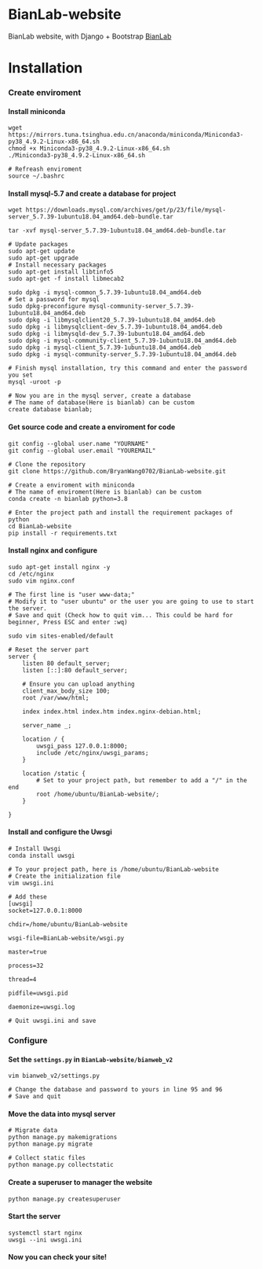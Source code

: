 # BianLab-website
BianLab website, with Django + Bootstrap [BianLab](http://bianlab.site)

# Installation
### Create enviroment
#### Install miniconda
```shell
wget https://mirrors.tuna.tsinghua.edu.cn/anaconda/miniconda/Miniconda3-py38_4.9.2-Linux-x86_64.sh
chmod +x Miniconda3-py38_4.9.2-Linux-x86_64.sh
./Miniconda3-py38_4.9.2-Linux-x86_64.sh

# Refreash enviroment
source ~/.bashrc
```

#### Install mysql-5.7 and create a database for project
```shell
wget https://downloads.mysql.com/archives/get/p/23/file/mysql-server_5.7.39-1ubuntu18.04_amd64.deb-bundle.tar

tar -xvf mysql-server_5.7.39-1ubuntu18.04_amd64.deb-bundle.tar

# Update packages
sudo apt-get update
sudo apt-get upgrade
# Install necessary packages
sudo apt-get install libtinfo5
sudo apt-get -f install libmecab2

sudo dpkg -i mysql-common_5.7.39-1ubuntu18.04_amd64.deb
# Set a password for mysql
sudo dpkg-preconfigure mysql-community-server_5.7.39-1ubuntu18.04_amd64.deb
sudo dpkg -i libmysqlclient20_5.7.39-1ubuntu18.04_amd64.deb
sudo dpkg -i libmysqlclient-dev_5.7.39-1ubuntu18.04_amd64.deb
sudo dpkg -i libmysqld-dev_5.7.39-1ubuntu18.04_amd64.deb
sudo dpkg -i mysql-community-client_5.7.39-1ubuntu18.04_amd64.deb
sudo dpkg -i mysql-client_5.7.39-1ubuntu18.04_amd64.deb
sudo dpkg -i mysql-community-server_5.7.39-1ubuntu18.04_amd64.deb

# Finish mysql installation, try this command and enter the password you set
mysql -uroot -p

# Now you are in the mysql server, create a database
# The name of database(Here is bianlab) can be custom
create database bianlab;
```

#### Get source code and create a enviroment for code
```shell
git config --global user.name "YOURNAME"
git config --global user.email "YOUREMAIL"

# Clone the repository
git clone https://github.com/BryanWang0702/BianLab-website.git

# Create a enviroment with miniconda
# The name of enviroment(Here is bianlab) can be custom
conda create -n bianlab python=3.8

# Enter the project path and install the requirement packages of python
cd BianLab-website
pip install -r requirements.txt
```

#### Install nginx and configure
```shell
sudo apt-get install nginx -y
cd /etc/nginx
sudo vim nginx.conf

# The first line is "user www-data;"
# Modify it to "user ubuntu" or the user you are going to use to start the server.
# Save and quit (Check how to quit vim... This could be hard for beginner, Press ESC and enter :wq)

sudo vim sites-enabled/default

# Reset the server part 
server {
    listen 80 default_server;
    listen [::]:80 default_server;

    # Ensure you can upload anything
    client_max_body_size 100;
    root /var/www/html;

    index index.html index.htm index.nginx-debian.html;

    server_name _;

    location / {
        uwsgi_pass 127.0.0.1:8000;
        include /etc/nginx/uwsgi_params;
    }

    location /static {
        # Set to your project path, but remember to add a "/" in the end
        root /home/ubuntu/BianLab-website/;
    }

}
```

#### Install and configure the Uwsgi
```shell
# Install Uwsgi
conda install uwsgi

# To your project path, here is /home/ubuntu/BianLab-website
# Create the initialization file
vim uwsgi.ini

# Add these 
[uwsgi]
socket=127.0.0.1:8000

chdir=/home/ubuntu/BianLab-website

wsgi-file=BianLab-website/wsgi.py

master=true

process=32

thread=4

pidfile=uwsgi.pid

daemonize=uwsgi.log

# Quit uwsgi.ini and save

```

### Configure
#### Set the `settings.py` in `BianLab-website/bianweb_v2`
```shell
vim bianweb_v2/settings.py

# Change the database and password to yours in line 95 and 96
# Save and quit

```
#### Move the data into mysql server
```shell
# Migrate data
python manage.py makemigrations
python manage.py migrate

# Collect static files
python manage.py collectstatic
```

#### Create a superuser to manager the website
```shell
python manage.py createsuperuser
```

#### Start the server
```shell
systemctl start nginx
uwsgi --ini uwsgi.ini
```

#### Now you can check your site!
